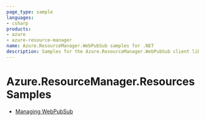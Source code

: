 ```yaml
---
page_type: sample
languages:
- csharp
products:
- azure
- azure-resource-manager
name: Azure.ResourceManager.WebPubSub samples for .NET
description: Samples for the Azure.ResourceManager.WebPubSub client library
---
```


# Azure.ResourceManager.Resources Samples

- [Managing WebPubSub](https://github.com/Azure/azure-sdk-for-net/blob/main/sdk/webpubsub/Azure.ResourceManager.WebPubSub/samples/Sample1_ManagingWebPubSub.md)
